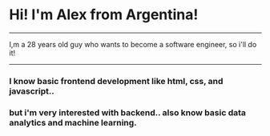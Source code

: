# Hi! I'm Alex from Argentina! 
***
I,m a 28 years old guy who wants to become a software engineer, so i'll do it!
***
### I know basic frontend development like html, css, and javascript..
### but i'm very interested with backend.. also know basic data analytics and machine learning.



